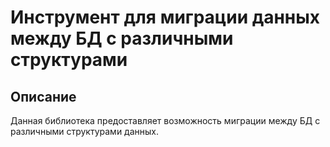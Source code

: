 Инструмент для миграции данных между БД с различными структурами
=================================================================

Описание
-----------
Данная библиотека предоставляет возможность миграции между БД с различными структурами данных.


